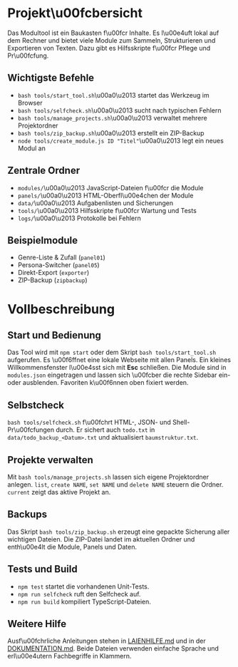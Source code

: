 # Projekt\u00fcbersicht

Das Modultool ist ein Baukasten f\u00fcr Inhalte. Es l\u00e4uft lokal auf dem Rechner
und bietet viele Module zum Sammeln, Strukturieren und Exportieren von Texten.
Dazu gibt es Hilfsskripte f\u00fcr Pflege und Pr\u00fcfung.

## Wichtigste Befehle

- `bash tools/start_tool.sh`\u00a0\u2013 startet das Werkzeug im Browser
- `bash tools/selfcheck.sh`\u00a0\u2013 sucht nach typischen Fehlern
- `bash tools/manage_projects.sh`\u00a0\u2013 verwaltet mehrere Projektordner
- `bash tools/zip_backup.sh`\u00a0\u2013 erstellt ein ZIP-Backup
- `node tools/create_module.js ID "Titel"`\u00a0\u2013 legt ein neues Modul an

## Zentrale Ordner

- `modules/`\u00a0\u2013 JavaScript-Dateien f\u00fcr die Module
- `panels/`\u00a0\u2013 HTML-Oberfl\u00e4chen der Module
- `data/`\u00a0\u2013 Aufgabenlisten und Sicherungen
- `tools/`\u00a0\u2013 Hilfsskripte f\u00fcr Wartung und Tests
- `logs/`\u00a0\u2013 Protokolle bei Fehlern

## Beispielmodule

- Genre-Liste & Zufall (`panel01`)
- Persona-Switcher (`panel05`)
- Direkt-Export (`exporter`)
- ZIP-Backup (`zipbackup`)

# Vollbeschreibung

## Start und Bedienung

Das Tool wird mit `npm start` oder dem Skript `bash tools/start_tool.sh`
aufgerufen. Es \u00f6ffnet eine lokale Webseite mit allen Panels. Ein kleines
Willkommensfenster l\u00e4sst sich mit **Esc** schließen.
Die Module sind in `modules.json` eingetragen und lassen sich \u00fcber die rechte
Sidebar ein- oder ausblenden. Favoriten k\u00f6nnen oben fixiert werden.

## Selbstcheck

`bash tools/selfcheck.sh` f\u00fchrt HTML-, JSON- und Shell-Pr\u00fcfungen durch. Er
sichert auch `todo.txt` in `data/todo_backup_<Datum>.txt` und aktualisiert
`baumstruktur.txt`.

## Projekte verwalten

Mit `bash tools/manage_projects.sh` lassen sich eigene Projektordner anlegen.
`list`, `create NAME`, `set NAME` und `delete NAME` steuern die Ordner. `current`
zeigt das aktive Projekt an.

## Backups

Das Skript `bash tools/zip_backup.sh` erzeugt eine gepackte Sicherung aller
wichtigen Dateien. Die ZIP-Datei landet im aktuellen Ordner und enth\u00e4lt
die Module, Panels und Daten.

## Tests und Build

- `npm test` startet die vorhandenen Unit-Tests.
- `npm run selfcheck` ruft den Selfcheck auf.
- `npm run build` kompiliert TypeScript-Dateien.

## Weitere Hilfe

Ausf\u00fchrliche Anleitungen stehen in [LAIENHILFE.md](LAIENHILFE.md) und in der
[DOKUMENTATION.md](DOKUMENTATION.md). Beide Dateien verwenden einfache Sprache
und erl\u00e4utern Fachbegriffe in Klammern.
